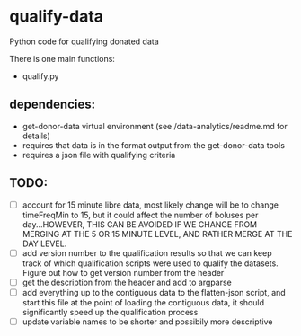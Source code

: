 # qualify-data

Python code for qualifying donated data

There is one main functions:
* qualify.py

## dependencies:
* get-donor-data virtual environment (see /data-analytics/readme.md for details)
* requires that data is in the format output from the get-donor-data tools
* requires a json file with qualifying criteria

## TODO:
- [ ] account for 15 minute libre data, most likely change will be to change
timeFreqMin to 15, but it could affect the number of
boluses per day...HOWEVER, THIS CAN BE AVOIDED IF WE CHANGE FROM MERGING AT THE
5 OR 15 MINUTE LEVEL, AND RATHER MERGE AT THE DAY LEVEL.
- [ ] add version number to the qualification results so that we can keep track
of which qualification scripts were used to qualify the datasets. Figure out
how to get version number from the header
- [ ] get the description from the header and add to argparse
- [ ] add everything up to the contiguous data to the flatten-json script, and
start this file at the point of loading the contiguous data, it should
significantly speed up the qualification process
- [ ] update variable names to be shorter and possibily more descriptive
